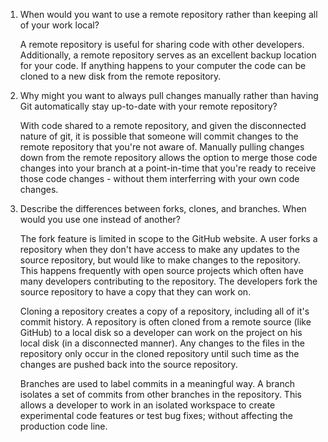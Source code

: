 1. When would you want to use a remote repository rather than keeping all of your work local?

   A remote repository is useful for sharing code with other developers. Additionally, a remote
   repository serves as an excellent backup location for your code. If anything happens to your
   computer the code can be cloned to a new disk from the remote repository.

2. Why might you want to always pull changes manually rather than having Git automatically stay
   up-to-date with your remote repository?

   With code shared to a remote repository, and given the disconnected nature of git, it is possible
   that someone will commit changes to the remote repository that you're not aware of. Manually pulling
   changes down from the remote repository allows the option to merge those code changes into your
   branch at a point-in-time that you're ready to receive those code changes - without them interferring
   with your own code changes.

 3. Describe the differences between forks, clones, and branches. When would you use one instead of
    another?

    The fork feature is limited in scope to the GitHub website. A user forks a repository when they
    don't have access to make any updates to the source repository, but would like to make changes to 
    the repository. This happens frequently with open source projects which often have many developers
    contributing to the repository. The developers fork the source repository to have a copy that they
    can work on.

    Cloning a repository creates a copy of a repository, including all of it's commit history. A 
    repository is often cloned from a remote source (like GitHub) to a local disk so a developer
    can work on the project on his local disk (in a disconnected manner). Any changes to the files
    in the repository only occur in the cloned repository until such time as the changes are pushed 
    back into the source repository.

    Branches are used to label commits in a meaningful way. A branch isolates a set of commits from 
    other branches in the repository. This allows a developer to work in an isolated workspace to 
    create experimental code features or test bug fixes; without affecting the production code line.